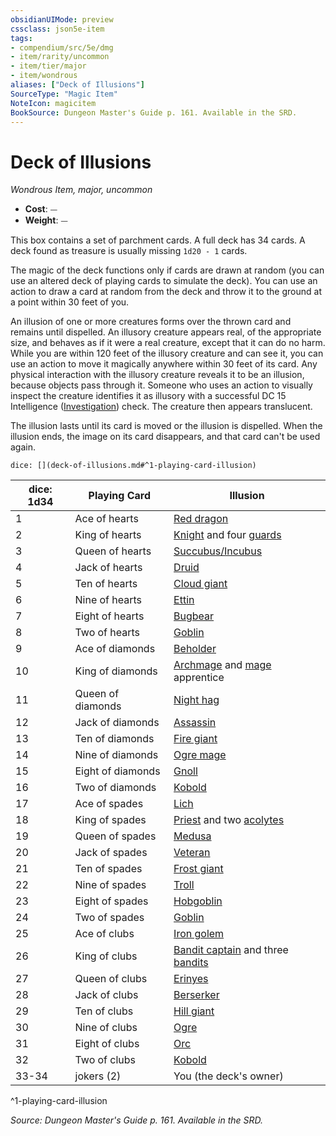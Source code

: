 ```yaml
---
obsidianUIMode: preview
cssclass: json5e-item
tags:
- compendium/src/5e/dmg
- item/rarity/uncommon
- item/tier/major
- item/wondrous
aliases: ["Deck of Illusions"]
SourceType: "Magic Item"
NoteIcon: magicitem
BookSource: Dungeon Master's Guide p. 161. Available in the SRD.
---
```

# Deck of Illusions
*Wondrous Item, major, uncommon*  

- **Cost**: ⏤
- **Weight**: ⏤

This box contains a set of parchment cards. A full deck has 34 cards. A deck found as treasure is usually missing `1d20 - 1` cards.

The magic of the deck functions only if cards are drawn at random (you can use an altered deck of playing cards to simulate the deck). You can use an action to draw a card at random from the deck and throw it to the ground at a point within 30 feet of you.

An illusion of one or more creatures forms over the thrown card and remains until dispelled. An illusory creature appears real, of the appropriate size, and behaves as if it were a real creature, except that it can do no harm. While you are within 120 feet of the illusory creature and can see it, you can use an action to move it magically anywhere within 30 feet of its card. Any physical interaction with the illusory creature reveals it to be an illusion, because objects pass through it. Someone who uses an action to visually inspect the creature identifies it as illusory with a successful DC 15 Intelligence ([Investigation](/2-Mechanics/CLI/rules/skills.md#Investigation)) check. The creature then appears translucent.

The illusion lasts until its card is moved or the illusion is dispelled. When the illusion ends, the image on its card disappears, and that card can't be used again.

`dice: [](deck-of-illusions.md#^1-playing-card-illusion)`

| dice: 1d34 | Playing Card | Illusion |
|------------|--------------|----------|
| 1 | Ace of hearts | [Red dragon](/2-Mechanics/CLI/bestiary/dragon/adult-red-dragon.md) |
| 2 | King of hearts | [Knight](/2-Mechanics/CLI/bestiary/humanoid/knight.md) and four [guards](/2-Mechanics/CLI/bestiary/humanoid/guard.md) |
| 3 | Queen of hearts | [Succubus/Incubus](/2-Mechanics/CLI/bestiary/fiend/succubus.md) |
| 4 | Jack of hearts | [Druid](/2-Mechanics/CLI/bestiary/humanoid/druid.md) |
| 5 | Ten of hearts | [Cloud giant](/2-Mechanics/CLI/bestiary/giant/cloud-giant.md) |
| 6 | Nine of hearts | [Ettin](/2-Mechanics/CLI/bestiary/giant/ettin.md) |
| 7 | Eight of hearts | [Bugbear](/2-Mechanics/CLI/bestiary/humanoid/bugbear.md) |
| 8 | Two of hearts | [Goblin](/2-Mechanics/CLI/bestiary/humanoid/goblin.md) |
| 9 | Ace of diamonds | [Beholder](/2-Mechanics/CLI/bestiary/aberration/beholder.md) |
| 10 | King of diamonds | [Archmage](/2-Mechanics/CLI/bestiary/humanoid/archmage.md) and [mage](/2-Mechanics/CLI/bestiary/humanoid/mage.md) apprentice |
| 11 | Queen of diamonds | [Night hag](/2-Mechanics/CLI/bestiary/fiend/night-hag.md) |
| 12 | Jack of diamonds | [Assassin](/2-Mechanics/CLI/bestiary/humanoid/assassin.md) |
| 13 | Ten of diamonds | [Fire giant](/2-Mechanics/CLI/bestiary/giant/fire-giant.md) |
| 14 | Nine of diamonds | [Ogre mage](/2-Mechanics/CLI/bestiary/giant/oni.md) |
| 15 | Eight of diamonds | [Gnoll](/2-Mechanics/CLI/bestiary/humanoid/gnoll.md) |
| 16 | Two of diamonds | [Kobold](/2-Mechanics/CLI/bestiary/humanoid/kobold.md) |
| 17 | Ace of spades | [Lich](/2-Mechanics/CLI/bestiary/undead/lich.md) |
| 18 | King of spades | [Priest](/2-Mechanics/CLI/bestiary/humanoid/priest.md) and two [acolytes](/2-Mechanics/CLI/bestiary/humanoid/acolyte.md) |
| 19 | Queen of spades | [Medusa](/2-Mechanics/CLI/bestiary/monstrosity/medusa.md) |
| 20 | Jack of spades | [Veteran](/2-Mechanics/CLI/bestiary/humanoid/veteran.md) |
| 21 | Ten of spades | [Frost giant](/2-Mechanics/CLI/bestiary/giant/frost-giant.md) |
| 22 | Nine of spades | [Troll](/2-Mechanics/CLI/bestiary/giant/troll.md) |
| 23 | Eight of spades | [Hobgoblin](/2-Mechanics/CLI/bestiary/humanoid/hobgoblin.md) |
| 24 | Two of spades | [Goblin](/2-Mechanics/CLI/bestiary/humanoid/goblin.md) |
| 25 | Ace of clubs | [Iron golem](/2-Mechanics/CLI/bestiary/construct/iron-golem.md) |
| 26 | King of clubs | [Bandit captain](/2-Mechanics/CLI/bestiary/humanoid/bandit-captain.md) and three [bandits](/2-Mechanics/CLI/bestiary/humanoid/bandit.md) |
| 27 | Queen of clubs | [Erinyes](/2-Mechanics/CLI/bestiary/fiend/erinyes.md) |
| 28 | Jack of clubs | [Berserker](/2-Mechanics/CLI/bestiary/humanoid/berserker.md) |
| 29 | Ten of clubs | [Hill giant](/2-Mechanics/CLI/bestiary/giant/hill-giant.md) |
| 30 | Nine of clubs | [Ogre](/2-Mechanics/CLI/bestiary/giant/ogre.md) |
| 31 | Eight of clubs | [Orc](/2-Mechanics/CLI/bestiary/humanoid/orc.md) |
| 32 | Two of clubs | [Kobold](/2-Mechanics/CLI/bestiary/humanoid/kobold.md) |
| 33-34 | jokers (2) | You (the deck's owner) |
^1-playing-card-illusion

*Source: Dungeon Master's Guide p. 161. Available in the SRD.*